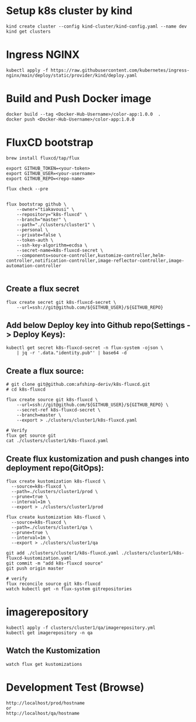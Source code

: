 # Setup k8s cluster by kind
```
kind create cluster --config kind-cluster/kind-config.yaml --name dev
kind get clusters
```

# Ingress NGINX
```
kubectl apply -f https://raw.githubusercontent.com/kubernetes/ingress-nginx/main/deploy/static/provider/kind/deploy.yaml
```

# Build and Push Docker image
```
docker build --tag <Docker-Hub-Username>/color-app:1.0.0  .
docker push <Docker-Hub-Username>/color-app:1.0.0
```

# FluxCD bootstrap
```
brew install fluxcd/tap/flux

export GITHUB_TOKEN=<your-token>
export GITHUB_USER=<your-username>
export GITHUB_REPO=<repo-name>

flux check --pre


flux bootstrap github \
    --owner="tiakavousi" \
    --repository="k8s-fluxcd" \
    --branch="master" \
    --path="./clusters/cluster1" \
    --personal \
    --private=false \
    --token-auth \
    --ssh-key-algorithm=ecdsa \
    --secret-name=k8s-fluxcd-secret \
    --components=source-controller,kustomize-controller,helm-controller,notification-controller,image-reflector-controller,image-automation-controller


```

## Create a flux secret
```
flux create secret git k8s-fluxcd-secret \
    --url=ssh://git@github.com/${GITHUB_USER}/${GITHUB_REPO}
```

## Add below Deploy key into Github repo(Settings -> Deploy Keys):
```
kubectl get secret k8s-fluxcd-secret -n flux-system -ojson \
    | jq -r '.data."identity.pub"' | base64 -d

```

## Create a flux source:
```
# git clone git@github.com:afshinp-deriv/k8s-fluxcd.git
# cd k8s-fluxcd

flux create source git k8s-fluxcd \
    --url=ssh://git@github.com/${GITHUB_USER}/${GITHUB_REPO} \
    --secret-ref k8s-fluxcd-secret \
    --branch=master \
    --export > ./clusters/cluster1/k8s-fluxcd.yaml

# Verify
flux get source git
cat ./clusters/cluster1/k8s-fluxcd.yaml
```

## Create flux kustomization and push changes into deployment repo(GitOps):
```
flux create kustomization k8s-fluxcd \
  --source=k8s-fluxcd \
  --path=./clusters/cluster1/prod \
  --prune=true \
  --interval=1m \
  --export > ./clusters/cluster1/prod

flux create kustomization k8s-fluxcd \
  --source=k8s-fluxcd \
  --path=./clusters/cluster1/qa \
  --prune=true \
  --interval=1m \
  --export > ./clusters/cluster1/qa

git add ./clusters/cluster1/k8s-fluxcd.yaml ./clusters/cluster1/k8s-fluxcd-kustomization.yaml
git commit -m "add k8s-fluxcd source"
git push origin master

# verify
flux reconcile source git k8s-fluxcd
watch kubectl get -n flux-system gitrepositories
```

# imagerepository
```
kubectl apply -f clusters/cluster1/qa/imagerepository.yml
kubectl get imagerepository -n qa
````

## Watch the Kustomization
```
watch flux get kustomizations
```

# Development Test (Browse)
```
http://localhost/prod/hostname
or
http://localhost/qa/hostname
```